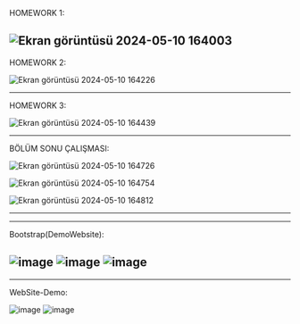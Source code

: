 HOMEWORK 1:

![Ekran görüntüsü 2024-05-10 164003](https://github.com/yunusyavuzhanafsar/Patika-Front-end/assets/160525505/6e785f6a-3102-4a35-bb53-cdf49837a5b6)
-----------------------------------------------------------------------------------------------------------------------------------------------




HOMEWORK 2:


![Ekran görüntüsü 2024-05-10 164226](https://github.com/yunusyavuzhanafsar/Patika-Front-end/assets/160525505/9630460a-8331-4a00-b68a-e28c418f9e7f)



-----------------------------------------------------------------------------------------------------------------------------------------------
HOMEWORK 3:

![Ekran görüntüsü 2024-05-10 164439](https://github.com/yunusyavuzhanafsar/Patika-Front-end/assets/160525505/b099220a-8ea2-4022-a2b0-757f9f765a1c)




-----------------------------------------------------------------------------------------------------------------------------------------------
BÖLÜM SONU ÇALIŞMASI:

![Ekran görüntüsü 2024-05-10 164726](https://github.com/yunusyavuzhanafsar/Patika-Front-end/assets/160525505/79e826e7-e8d9-4475-919c-8fdc44f4a196)



![Ekran görüntüsü 2024-05-10 164754](https://github.com/yunusyavuzhanafsar/Patika-Front-end/assets/160525505/49cff909-392c-4cc7-b3dc-1e5e9f6992d9)


![Ekran görüntüsü 2024-05-10 164812](https://github.com/yunusyavuzhanafsar/Patika-Front-end/assets/160525505/4eba54b7-e93e-4308-b51a-904bbd0dc022)

-----------------------------------------------------------------------------------------------------------------------------------------------
-----------------------------------------------------------------------------------------------------------------------------------------------


Bootstrap(DemoWebsite):

![image](https://github.com/user-attachments/assets/17d0e233-9285-48e3-b6e6-58a7d66f19f3)
![image](https://github.com/user-attachments/assets/1b2c6f3d-b037-4fd2-b3a5-3ef3f18fd35b)
![image](https://github.com/user-attachments/assets/282cbd5e-1731-4009-9fa9-49c10644aa41)
-----------------------------------------------------------------------------------------------------------------------------------------------
-----------------------------------------------------------------------------------------------------------------------------------------------
WebSite-Demo:

![image](https://github.com/user-attachments/assets/6cf866cf-033b-4849-bca7-2e85aa7b2787)
![image](https://github.com/user-attachments/assets/0ff9f177-a6a0-4dac-8976-de2e5e03cd07)








